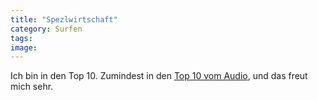 ```yaml
---
title: "Spezlwirtschaft"
category: Surfen
tags: 
image: 
---
```


Ich bin in den Top 10. Zumindest in den [Top 10 vom Audio](http://blog.myspace.com/index.cfm?fuseaction=blog.view&friendID=43494454&blogID=337067845), und das freut mich sehr.